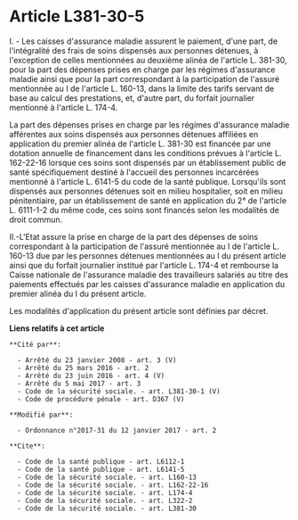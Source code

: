 # Article L381-30-5

I. - Les caisses d'assurance maladie assurent le paiement, d'une part, de l'intégralité des frais de soins dispensés aux
personnes détenues, à l'exception de celles mentionnées au deuxième alinéa de l'article L. 381-30, pour la part des dépenses
prises en charge par les régimes d'assurance maladie ainsi que pour la part correspondant à la participation de l'assuré
mentionnée au I de l'article L. 160-13, dans la limite des tarifs servant de base au calcul des prestations, et, d'autre
part, du forfait journalier mentionné à l'article L. 174-4. 

La part des dépenses prises en charge par les régimes d'assurance maladie afférentes aux soins dispensés aux personnes
détenues affiliées en application du premier alinéa de l'article L. 381-30 est financée par une dotation annuelle de
financement dans les conditions prévues à l'article L. 162-22-16 lorsque ces soins sont dispensés par un établissement public
de santé spécifiquement destiné à l'accueil des personnes incarcérées mentionné à l'article L. 6141-5 du code de la santé
publique. Lorsqu'ils sont dispensés aux personnes détenues soit en milieu hospitalier, soit en milieu pénitentiaire, par un
établissement de santé en application du 2° de l'article L. 6111-1-2 du même code, ces soins sont financés selon les
modalités de droit commun. 

II.-L'Etat assure la prise en charge de la part des dépenses de soins correspondant à la participation de l'assuré mentionnée
au I de l'article L. 160-13 due par les personnes détenues mentionnées au I du présent article ainsi que du forfait
journalier institué par l'article L. 174-4 et rembourse la Caisse nationale de l'assurance maladie des travailleurs salariés
au titre des paiements effectués par les caisses d'assurance maladie en application du premier alinéa du I du présent
article. 

Les modalités d'application du présent article sont définies par décret.

**Liens relatifs à cet article**

	**Cité par**:

	  - Arrêté du 23 janvier 2008 - art. 3 (V)
	  - Arrêté du 25 mars 2016 - art. 2
	  - Arrêté du 23 juin 2016 - art. 4 (V)
	  - Arrêté du 5 mai 2017 - art. 3
	  - Code de la sécurité sociale. - art. L381-30-1 (V)
	  - Code de procédure pénale - art. D367 (V)

	**Modifié par**:

	  - Ordonnance n°2017-31 du 12 janvier 2017 - art. 2

	**Cite**:

	  - Code de la santé publique - art. L6112-1
	  - Code de la santé publique - art. L6141-5
	  - Code de la sécurité sociale. - art. L160-13
	  - Code de la sécurité sociale. - art. L162-22-16
	  - Code de la sécurité sociale. - art. L174-4
	  - Code de la sécurité sociale. - art. L322-2
	  - Code de la sécurité sociale. - art. L381-30
